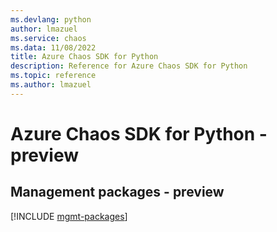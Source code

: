 ```yaml
---
ms.devlang: python
author: lmazuel
ms.service: chaos
ms.data: 11/08/2022
title: Azure Chaos SDK for Python
description: Reference for Azure Chaos SDK for Python
ms.topic: reference
ms.author: lmazuel
---
```

# Azure Chaos SDK for Python - preview

## Management packages - preview
[!INCLUDE [mgmt-packages](chaos-mgmt-index.md)]